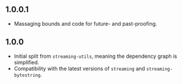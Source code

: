 ## 1.0.0.1

- Massaging bounds and code for future- and past-proofing.

## 1.0.0

- Initial split from `streaming-utils`, meaning the dependency graph is simplified.
- Compatibility with the latest versions of `streaming` and `streaming-bytestring`.
